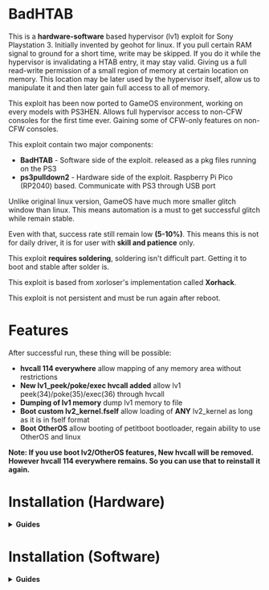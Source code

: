 # BadHTAB

This is a **hardware-software** based hypervisor (lv1) exploit for Sony Playstation 3. Initially invented by geohot for linux. If you pull certain RAM signal to ground for a short time, write may be skipped.
If you do it while the hypervisor is invalidating a HTAB entry, it may stay valid. Giving us a full read-write permission of a small region of memory at certain location on memory. This location may be later used by the hypervisor itself, allow us to manipulate it and then later gain full access to all of memory.

This exploit has been now ported to GameOS environment, working on every models with PS3HEN. Allows full hypervisor access to non-CFW consoles for the first time ever. Gaining some of CFW-only features on non-CFW consoles.

This exploit contain two major components:
  * **BadHTAB** - Software side of the exploit. released as a pkg files running on the PS3
  * **ps3pulldown2** - Hardware side of the exploit. Raspberry Pi Pico (RP2040) based. Communicate with PS3 through USB port

Unlike original linux version, GameOS have much more smaller glitch window than linux. This means automation is a must to get successful glitch while remain stable.

Even with that, success rate still remain low **(5-10%)**. This means this is not for daily driver, it is for user with **skill and patience** only.

This exploit **requires soldering**, soldering isn't difficult part. Getting it to boot and stable after solder is.

This exploit is based from xorloser's implementation called **Xorhack**.

This exploit is not persistent and must be run again after reboot.

# Features

After successful run, these thing will be possible:
 * **hvcall 114 everywhere** allow mapping of any memory area without restrictions
 * **New lv1_peek/poke/exec hvcall added** allow lv1 peek(34)/poke(35)/exec(36) through hvcall
 * **Dumping of lv1 memory** dump lv1 memory to file
 * **Boot custom lv2_kernel.fself** allow loading of **ANY** lv2_kernel as long as it is in fself format
 * **Boot OtherOS** allow booting of petitboot bootloader, regain ability to use OtherOS and linux


**Note: If you use boot lv2/OtherOS features, New hvcall will be removed. However hvcall 114 everywhere remains. So you can use that to reinstall it again.**

# Installation (Hardware)

<details>
  <summary> <b> Guides </b> </summary>

<p>

<b>Requirements:</b>
  - Raspberry Pi Pico (RP2040)
  - 0.1mm magnet wire
  - Soldering tools

This guide will focused on superslim only.

![badhtab-npx-001-solder-points](https://github.com/user-attachments/assets/81e5342c-7167-4017-ae92-1010221dfdbe)

These resistor can be found in following ways:
 - Service manual
 - Desolder the ram then trace it manually

Now, time to install:
1. Solder one wire to <b>RQ</b> resistor of each side. <b>Example:</b> first wire into <b>RQ8</b> pin of left side, then second wire into <b>RQ7</b> pin of right side
2. Solder other side of the wire into <b>GP15/16</b> (bottommost) of pico: <b>Example:</b> first wire into <b>GP15</b>, then second wire into <b>GP16</b>
3. Assemble the console back, then ensure that it boot and stable
4. Install [.ufs](https://github.com/aomsin2526/BadHTAB/releases) file by holding <b>BOOTSEL</b> button while plugging your pico into your PC. New drive will appear then you can copy your .ufs file into the drive.
5. Installation done

You will likely to find that your console doesn't boot, this is the difficult part. Here is some tips:
 - Do not let wire touch ground, motherboard or any metal. Keep wire float in the air as much as you can
 - Plug your HDD into the console, then power it on while your console is naked to rapid test if your console boots (HDD light should blink)
 - Superslim power button are very fragile, they will likely to fall off after a while. I recommends you to use screwdriver to short the button pin to ground to power it on instead.

In the end, your setup may likely to end up like this:

<img src="https://github.com/user-attachments/assets/20fc9f39-b23a-43f3-9067-c0c686b4bc2b" width=50% height=50%>

</p>
</details>

# Installation (Software)

<details>
  <summary> <b> Guides </b> </summary>

<p>

Now, software time.

First you start by install BadHTAB pkg file into your PS3 from [Releases](https://github.com/aomsin2526/BadHTAB/releases) page.

Then, config time:

<details>
  <summary> <b> Dump lv1 </b> </summary>
<p>

1. Create empty file and place it at <b>/dev_hdd0/BadHTAB_doDumpLv1.txt</b> Or <b>/dev_hdd0/BadHTAB_doDumpLv1_240M.txt</b> if you want to dump 240MB of memory instead of 16MB.
2. Run the exploit

</p>
</details>

<details>
  <summary> <b> Boot lv2_kernel.fself </b> </summary>
<p>

You can convert your lv2_kernel.self to .fself like this:
1. Decrypt it to .elf first
2. Use make_fself.exe from Sony SDK to resign it to fself using this command: <b>make_fself.exe -u lv2_kernel.elf lv2_kernel.fself</b>

Then:
1. Create empty file and place it at <b>/dev_hdd0/BadHTAB_doLoadLv2Kernel_Fself.txt</b>
2. Place your lv2_kernel.fself file at <b>/dev_flash/sys/lv2_kernel.fself</b>. <b>Tips: You can write to this through /dev_blind/. You can enable it in webman MOD. If your /dev_flash/ are full you can delete ps1emu/ps2emu/pspemu directory to clear space.</b>
3. Run the exploit

</p>
</details>

</p>
</details>
